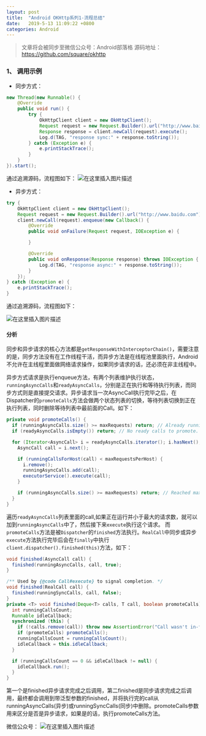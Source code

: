 ```yaml
---
layout: post
title:  "Android OKHttp系列1-流程总结"
date:   2019-5-13 11:09:22 +0800
categories: Android
---
```


> 文章将会被同步至微信公众号：Android部落格
> 源码地址：https://github.com/square/okhttp

### 1、 调用示例
- 同步方式：

```java
new Thread(new Runnable() {
    @Override
    public void run() {
        try {
            OkHttpClient client = new OkHttpClient();
            Request request = new Request.Builder().url("http://www.baidu.com").build();
            Response response = client.newCall(request).execute();
            Log.d(TAG, "response sync:" + response.toString());
        } catch (Exception e) {
            e.printStackTrace();
        }
    }
}).start();
```

通过追溯源码，流程图如下：
![在这里插入图片描述](https://img-blog.csdnimg.cn/20200331173538465.jpg?x-oss-process=image/watermark,type_ZmFuZ3poZW5naGVpdGk,shadow_10,text_aHR0cHM6Ly9ibG9nLmNzZG4ubmV0L3UwMTExOTg3NjQ=,size_16,color_FFFFFF,t_70#pic_center)

- 异步方式：

```java
try {
    OkHttpClient client = new OkHttpClient();
    Request request = new Request.Builder().url("http://www.baidu.com").build();
    client.newCall(request).enqueue(new Callback() {
        @Override
        public void onFailure(Request request, IOException e) {

        }

        @Override
        public void onResponse(Response response) throws IOException {
            Log.d(TAG, "response async:" + response.toString());
        }
    });
} catch (Exception e) {
    e.printStackTrace();
}
```

通过追溯源码，流程图如下：

![在这里插入图片描述](https://img-blog.csdnimg.cn/20200331173623311.jpg?x-oss-process=image/watermark,type_ZmFuZ3poZW5naGVpdGk,shadow_10,text_aHR0cHM6Ly9ibG9nLmNzZG4ubmV0L3UwMTExOTg3NjQ=,size_16,color_FFFFFF,t_70#pic_center)

#### 分析
同步和异步请求的核心方法都是`getResponseWithInterceptorChain()`，需要注意的是，同步方法没有在工作线程干活，而异步方法是在线程池里面执行，Android不允许在主线程里面做网络请求操作，如果同步请求的话，还必须在非主线程中。

异步方式请求是执行enqueue方法，有两个列表维护执行状态，`runningAsyncCalls`和`readyAsyncCalls`，分别是正在执行和等待执行列表，而同步方式则是直接提交请求。异步请求当一次AsyncCall执行完毕之后，在Dispatcher的`promoteCalls`方法会做两个状态列表的切换，等待列表切换到正在执行列表，同时删除等待列表中最前面的Call。如下：

```java
private void promoteCalls() {
  if (runningAsyncCalls.size() >= maxRequests) return; // Already running max capacity.
  if (readyAsyncCalls.isEmpty()) return; // No ready calls to promote.

  for (Iterator<AsyncCall> i = readyAsyncCalls.iterator(); i.hasNext(); ) {
    AsyncCall call = i.next();

    if (runningCallsForHost(call) < maxRequestsPerHost) {
      i.remove();
      runningAsyncCalls.add(call);
      executorService().execute(call);
    }

    if (runningAsyncCalls.size() >= maxRequests) return; // Reached max capacity.
  }
}
```

遍历`readyAsyncCalls`列表里面的call,如果正在运行并小于最大的请求数，就可以加到`runningAsyncCalls`中了，然后接下来`execute`执行这个请求。
而`promoteCalls`方法是被`Dispatcher`的`finished`方法执行。`RealCall`中同步或异步`execute`方法执行完毕后会在`finally`中执行`client.dispatcher().finished(this)`方法，如下：

```java
void finished(AsyncCall call) {
  finished(runningAsyncCalls, call, true);
}

/** Used by {@code Call#execute} to signal completion. */
void finished(RealCall call) {
  finished(runningSyncCalls, call, false);
}
private <T> void finished(Deque<T> calls, T call, boolean promoteCalls) {
  int runningCallsCount;
  Runnable idleCallback;
  synchronized (this) {
    if (!calls.remove(call)) throw new AssertionError("Call wasn't in-flight!");
    if (promoteCalls) promoteCalls();
    runningCallsCount = runningCallsCount();
    idleCallback = this.idleCallback;
  }

  if (runningCallsCount == 0 && idleCallback != null) {
    idleCallback.run();
  }
}
```

第一个是finished异步请求完成之后调用，第二finished是同步请求完成之后调用，最终都会调用到带泛型参数的finished，并将执行完的call从runningAsyncCalls(异步)或runningSyncCalls(同步)中删除。promoteCalls参数用来区分是否是异步请求，如果是的话，执行promoteCalls方法。

微信公众号：
![在这里插入图片描述](https://img-blog.csdnimg.cn/20200331173712101.jpg?x-oss-process=image/watermark,type_ZmFuZ3poZW5naGVpdGk,shadow_10,text_aHR0cHM6Ly9ibG9nLmNzZG4ubmV0L3UwMTExOTg3NjQ=,size_16,color_FFFFFF,t_70#pic_center)